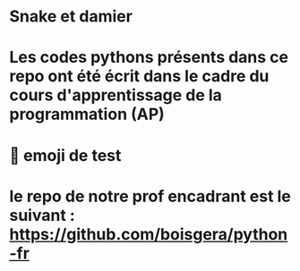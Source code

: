 # Snake et damier
# Les codes pythons présents dans ce repo ont été écrit dans le cadre du cours d'apprentissage de la programmation (AP)
# 🐍 emoji de test
# le repo de notre prof encadrant est le suivant : https://github.com/boisgera/python-fr
